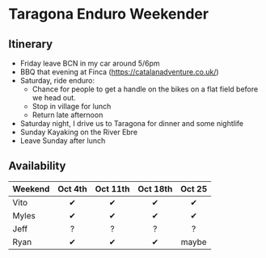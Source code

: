 # Taragona Enduro Weekender

## Itinerary

- Friday leave BCN in my car around 5/6pm
- BBQ that evening at Finca (https://catalanadventure.co.uk/)
- Saturday, ride enduro:
    - Chance for people to get a handle on the bikes on a flat field before we head out.
    - Stop in village for lunch
    - Return late afternoon
- Saturday night, I drive us to Taragona for dinner and some nightlife
- Sunday Kayaking on the River Ebre
- Leave Sunday after lunch


## Availability

| Weekend | Oct 4th | Oct 11th | Oct 18th | Oct 25 |
|---------|:-------:|:--------:|:--------:|:------:|
| Vito    | ✔ | ✔ | ✔ |✔
| Myles    | ✔ | ✔ | ✔ |✔
| Jeff | ? | ? | ? | ?
| Ryan | ✔| ✔ | ✔ | maybe

